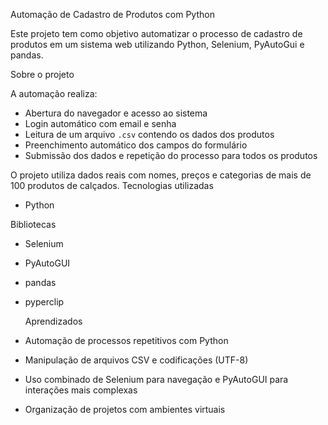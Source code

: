Automação de Cadastro de Produtos com Python

Este projeto tem como objetivo automatizar o processo de cadastro de produtos em um sistema web utilizando Python, Selenium, PyAutoGui e pandas.

Sobre o projeto

A automação realiza:

- Abertura do navegador e acesso ao sistema
- Login automático com email e senha
- Leitura de um arquivo `.csv` contendo os dados dos produtos
- Preenchimento automático dos campos do formulário
- Submissão dos dados e repetição do processo para todos os produtos

O projeto utiliza dados reais com nomes, preços e categorias de mais de 100 produtos de calçados.
Tecnologias utilizadas

- Python
  
Bibliotecas

- Selenium
- PyAutoGUI
- pandas
- pyperclip


  Aprendizados

- Automação de processos repetitivos com Python
- Manipulação de arquivos CSV e codificações (UTF-8)
- Uso combinado de Selenium para navegação e PyAutoGUI para interações mais complexas
- Organização de projetos com ambientes virtuais


